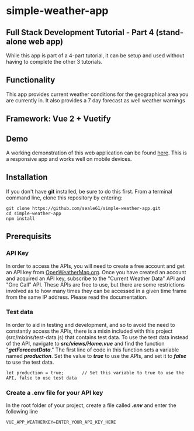 # simple-weather-app
## Full Stack Development Tutorial - Part 4 (stand-alone web app)
While this app is part of a 4-part tutorial, it can be setup and used without having to complete the other 3 tutorials.  

## Functionality  
This app provides current weather conditions for the geographical area you are currently in. It also provides a 7 day forecast as well weather warnings 

## Framework: Vue 2 + Vuetify
## Demo
A working demonstration of this web application can be found [here](https://weather.infovitale.org). This is a responsive app and works well on mobile devices.  
## Installation
If you don't have **git** installed, be sure to do this first. From a terminal command line, clone this repository by entering:   
  
    git clone https://github.com/seale61/simple-weather-app.git  
    cd simple-weather-app  
    npm install  

## Prerequisits
### API Key
In order to access the APIs, you will need to create a free account and get an API key from [OpenWeatherMap.org](https://openweathermap.org/api). Once you have created an account and acquired an API key, subscribe to the "Current Weather Data" API and "One Call" API. These APIs are free to use, but there are some restrictions involved as to how many times they can be accessed in a given time frame from the same IP address. Please read the documentation.  

### Test data
In order to aid in testing and development, and so to avoid the need to constantly access the APIs, there is a mixin included with this project (src/mixins/test-data.js) that contains test data. To use the test data instead of the API, navigate to ___src/views/Home.vue___ and find the function "___getForecastData___." The first line of code in this function sets a variable named ***production***. Set the value to ***true*** to use the APIs, and set it to ***false*** to use the test data.  

    let production = true;       // Set this variable to true to use the API, false to use test data  

### Create a .env file for your API key
In the root folder of your project, create a file called ___***.env***___ and enter the following line

    VUE_APP_WEATHERKEY=ENTER_YOUR_API_KEY_HERE
    

   
